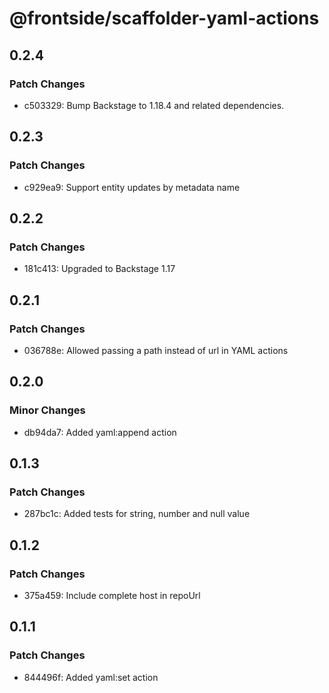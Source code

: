 # @frontside/scaffolder-yaml-actions

## 0.2.4

### Patch Changes

- c503329: Bump Backstage to 1.18.4 and related dependencies.

## 0.2.3

### Patch Changes

- c929ea9: Support entity updates by metadata name

## 0.2.2

### Patch Changes

- 181c413: Upgraded to Backstage 1.17

## 0.2.1

### Patch Changes

- 036788e: Allowed passing a path instead of url in YAML actions

## 0.2.0

### Minor Changes

- db94da7: Added yaml:append action

## 0.1.3

### Patch Changes

- 287bc1c: Added tests for string, number and null value

## 0.1.2

### Patch Changes

- 375a459: Include complete host in repoUrl

## 0.1.1

### Patch Changes

- 844496f: Added yaml:set action
